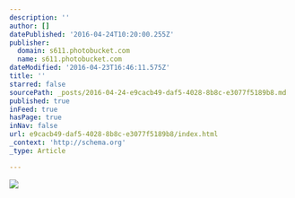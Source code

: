 ```yaml
---
description: ''
author: []
datePublished: '2016-04-24T10:20:00.255Z'
publisher:
  domain: s611.photobucket.com
  name: s611.photobucket.com
dateModified: '2016-04-23T16:46:11.575Z'
title: ''
starred: false
sourcePath: _posts/2016-04-24-e9cacb49-daf5-4028-8b8c-e3077f5189b8.md
published: true
inFeed: true
hasPage: true
inNav: false
url: e9cacb49-daf5-4028-8b8c-e3077f5189b8/index.html
_context: 'http://schema.org'
_type: Article

---
```

![](http://i611.photobucket.com/albums/tt191/Leda_Grace_Rasmussen/2016-04-21%2020.53.33_zps9gtmknms.jpg?1461429556881&1461429565143&1461429577969&1461429588770&1461429602722&1461429624428)